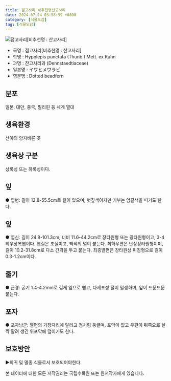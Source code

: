 ```yaml
---
title: 점고사리_비추천명산고사리
date: 2024-07-24 03:58:59 +0800
category: [식물도감]
tag: [식물도감]
---
```




![점고사리[비추천명 : 산고사리]](/fileUpload/plants/basic/Dennstaedtiaceae/Hypolepis/3123/1_th2.JPG)
- 국명 : 점고사리[비추천명 : 산고사리]
- 학명 : Hypolepis punctata (Thunb.) Mett. ex Kuhn
- 과명 : 잔고사리과 (Dennstaedtiaceae)
- 일본명 : イワヒメワラビ
- 영문명 : Dotted beadfern


## 분포
일본, 대만, 중국, 필리핀 등 세계 열대 
## 생육환경
산야의 양지바른 곳
## 생육상 구분
상록성 또는 하록성이다. 
## 잎
● 엽병: 길이 12.8-55.5cm로 털이 있으며, 볏짚색이지만 기부는 암갈색을 띠기도 한다. 
## 잎
● 엽신: 길이 24.8-101.3cm, 너비 11.6-44.2cm로 장타원형 또는 광타원형이고, 3-4회우상복엽이다. 엽질은 초질이고, 백색의 털이 붙는다. 최하우편은 난상장타원형이며, 길이 10.2-31.8cm로 다소 간격을 두고 붙는다. 최종열편은 장타원상 피침형으로 길이 0.3-1.2cm이다. 
## 줄기
● 근경: 굵기 1.4-4.2mm로 길게 옆으로 뻗고, 다세포성 털이 밀생하며, 잎이 드문드문 붙는다. 
## 포자
● 포자낭군: 열편의 가장자리에 달리고 점처럼 둥글며, 포막이 없고 우편이 뒤쪽으로 살짝 말려 생긴 위포막에 덮이기도 한다. 
## 보호방안
▶희귀 및 멸종 식물로서 보호되어야한다.






본 데이터에 대한 모든 저작권리는 국립수목원 또는 원저작자에게 있습니다.
